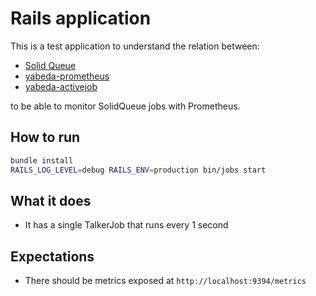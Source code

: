 # Rails application

This is a test application to understand the relation between:

- [Solid Queue](https://github.com/rails/solid_queue)
- [yabeda-prometheus](https://github.com/yabeda-rb/yabeda-prometheus)
- [yabeda-activejob](https://github.com/Fullscript/yabeda-activejob)

to be able to monitor SolidQueue jobs with Prometheus.

## How to run

```bash
bundle install
RAILS_LOG_LEVEL=debug RAILS_ENV=production bin/jobs start
```

## What it does

- It has a single TalkerJob that runs every 1 second

## Expectations

- There should be metrics exposed at `http://localhost:9394/metrics`
